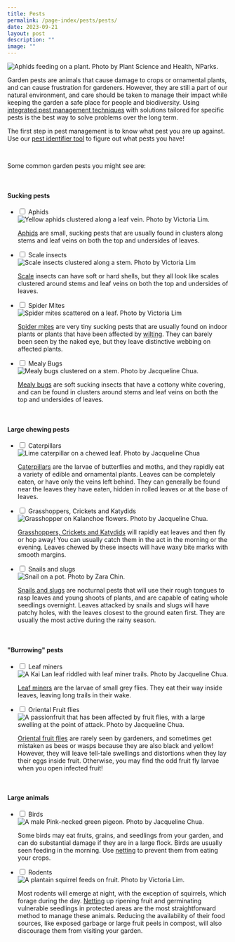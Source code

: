 ```yaml
---
title: Pests
permalink: /page-index/pests/pests/
date: 2023-09-21
layout: post
description: ""
image: ""
---
```

<section>
	<img title="Aphids feeding on a plant. Photo by Plant Science and Health, NParks." src="/images/Biodiversity/aphids%20(2)_plantscienceandhealth_nparks.jpg">
	<p>Garden pests are animals that cause damage to crops or ornamental plants, and can cause frustration for gardeners. However, they are still a part of our natural environment, and care should be taken to manage their impact while keeping the garden a safe place for people and biodiversity. Using <a href="/page-index/horticulture-techniques/ipm/">integrated pest management techniques</a> with solutions tailored for specific pests is the best way to solve problems over the long term.</p>
	<p>The first step in pest management is to know what pest you are up against. Use our <a href="https://staging.dmhtu0pi4p9u7.amplifyapp.com/digital-tools/pestid/">pest identifier tool</a> to figure out what pests you have!</p>
	<br>
</section>

<section>
	<p>Some common garden pests you might see are:</p>
	<br>
</section>

<section>
	<h4>Sucking pests</h4>
	<ul class="jekyllcodex_accordion">
	<li><input type="checkbox" id="accordion1">
		<label for="accordion1">Aphids</label><div>
<img title="Yellow aphids clustered along a leaf vein. Photo by Victoria Lim." src="/images/Biodiversity/dancing%20aphids%20on%20calotropis%20(1)victorialim.jpg">
	<p><a href="https://staging.dmhtu0pi4p9u7.amplifyapp.com/page-index/pests/aphids/">Aphids</a> are small, sucking pests that are usually found in clusters along stems and leaf veins on both the top and undersides of leaves.</p>
		</div></li>
	<li><input type="checkbox" id="accordion2">
		<label for="accordion2">Scale insects</label><div>
<img title="Scale insects clustered along a stem. Photo by Victoria Lim" src="/images/Biodiversity/scales%20(1)victorialim.jpg">
		<p><a href="/page-index/pests/scale-insects/">Scale</a> insects can have soft or hard shells, but they all look like scales clustered around stems and leaf veins on both the top and undersides of leaves.</p>  
				</div></li>
	<li><input type="checkbox" id="accordion3">
		<label for="accordion3">Spider Mites</label><div>
<img title="Spider mites scattered on a leaf. Photo by Victoria Lim" src="/images/Biodiversity/spider%20mites%20-%20solanum%20melongena%202victorialim.jpg">
		<p><a href="/page-index/pests/spider-mites/">Spider mites</a> are very tiny sucking pests that are usually found on indoor plants or plants that have been affected by <a href="/page-index/plant-problems/wilting/">wilting</a>. They can barely been seen by the naked eye, but they leave distinctive webbing on affected plants.</p>
						</div></li>
	<li><input type="checkbox" id="accordion4">
		<label for="accordion4">Mealy Bugs</label><div>
<img title="Mealy bugs clustered on a stem. Photo by Jacqueline Chua." src="/images/Biodiversity/Mealybugs_JacChua.jpg">
		<p><a href="/page-index/pests/mealy-bugs/">Mealy bugs</a> are soft sucking insects that have a cottony white covering, and can be found in clusters around stems and leaf veins on both the top and undersides of leaves.</p>
</div></li></ul>
<br>
</section>

<section>
	<h4>Large chewing pests</h4>
	<ul class="jekyllcodex_accordion">
	<li><input type="checkbox" id="accordion5">
		<label for="accordion5">Caterpillars</label><div>
	<img title="Lime caterpillar on a chewed leaf. Photo by Jacqueline Chua" src="/images/Biodiversity/Caterpillar_LimeCaterpillar_JacChua%20(1).jpg">
		<p><a href="/page-index/pests/caterpillars/">Caterpillars</a> are the larvae of butterflies and moths, and they rapidly eat a variety of edible and ornamental plants. Leaves can be completely eaten, or have only the veins left behind. They can generally be found near the leaves they have eaten, hidden in rolled leaves or at the base of leaves.</p>
						</div></li>
	<li><input type="checkbox" id="accordion6">
		<label for="accordion6">Grasshoppers, Crickets and Katydids</label><div>
<img title="Grasshopper on Kalanchoe flowers. Photo by Jacqueline Chua." src="/images/Biodiversity/Grasshopper_JacChua.jpg">		
<p><a href="/page-index/pests/grasshoppers-crickets-and-katydids/">Grasshoppers, Crickets and Katydids</a> will rapidly eat leaves and then fly or hop away! You can usually catch them in the act in the morning or the evening. Leaves chewed by these insects will have waxy bite marks with smooth margins.</p>
			</div></li>
	<li><input type="checkbox" id="accordion7">
		<label for="accordion7">Snails and slugs</label><div>
<img title="Snail on a pot. Photo by Zara Chin." src="/images/Biodiversity/snail%20on%20pot_zarachin.jpg">													
<p><a href="/page-index/pests/grasshoppers-crickets-and-katydids/"></a><a href="/page-index/pests/snails-and-slugs/">Snails and slugs</a> are nocturnal pests that will use their rough tongues to rasp leaves and young shoots of plants, and are capable of eating whole seedlings overnight. Leaves attacked by snails and slugs will have patchy holes, with the leaves closest to the ground eaten first. They are usually the most active during the rainy season.</p>
</div></li></ul>
<br>
</section>

<section>
	<h4>"Burrowing" pests</h4>
	<ul class="jekyllcodex_accordion">
		<li><input type="checkbox" id="accordion8">
		<label for="accordion8">Leaf miners</label><div>
		<img title="A Kai Lan leaf riddled with leaf miner trails. Photo by Jacqueline Chua." src="/images/Biodiversity/LeafMiner_JacChua.jpg">
			<p><a href="/page-index/pests/leaf-miner/">Leaf miners</a> are the larvae of small grey flies. They eat their way inside leaves, leaving long trails in their wake. </p>
						</div></li>
	<li><input type="checkbox" id="accordion9">
		<label for="accordion9">Oriental Fruit flies</label><div>
		<img title="A passionfruit that has been affected by fruit flies, with a large swelling at the point of attack. Photo by Jacqueline Chua." src="/images/Biodiversity/fruitflydamage_jacquelinechua.jpg">
		<p><a href="/page-index/pests/oriental-fruit-flies/">Oriental fruit flies</a> are rarely seen by gardeners, and sometimes get mistaken as bees or wasps because they are also black and yellow! However, they will leave tell-tale swellings and distortions when they lay their eggs inside fruit. Otherwise, you may find the odd fruit fly larvae when you open infected fruit!</p>
	</div></li></ul>
<br>
</section>	


<section>
	<h4>Large animals</h4>
	<ul class="jekyllcodex_accordion">
		<li><input type="checkbox" id="accordion10">
		<label for="accordion10">Birds</label><div>
		<img title="A male Pink-necked green pigeon. Photo by Jacqueline Chua." src="/images/Biodiversity/bird_pinkneckgreenpigeon_jacchua.jpg">
			<p>Some birds may eat fruits, grains, and seedlings from your garden, and can do substantial damage if they are in a large flock. Birds are usually seen feeding in the morning. Use <a href="/page-index/hardscapes/netting/">netting</a> to prevent them from eating your crops.</p>
</div></li>
	<li><input type="checkbox" id="accordion11">
		<label for="accordion11">Rodents</label><div>			
	<img title="A plantain squirrel feeds on fruit. Photo by Victoria Lim." src="/images/Biodiversity/squirrel%20at%20hortpark%20(4)victorialim.jpg">
	<p>Most rodents will emerge at night, with the exception of squirrels, which forage during the day. <a href="/page-index/hardscapes/netting/">Netting</a> up ripening fruit and germinating vulnerable seedlings in protected areas are the most straightforward method to manage these animals. Reducing the availability of their food sources, like exposed garbage or large fruit peels in compost, will also discourage them from visiting your garden.</p>
</div></li></ul></section>